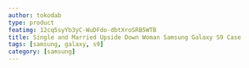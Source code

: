 ```yaml
---
author: tokodab
type: product
featimg: 12cq5syYb3yC-WuDFdo-dbtXroSRB5WTB
title: Single and Married Upside Down Woman Samsung Galaxy S9 Case
tags: [samsung, galaxy, s9]
category: [samsung]
---
```

